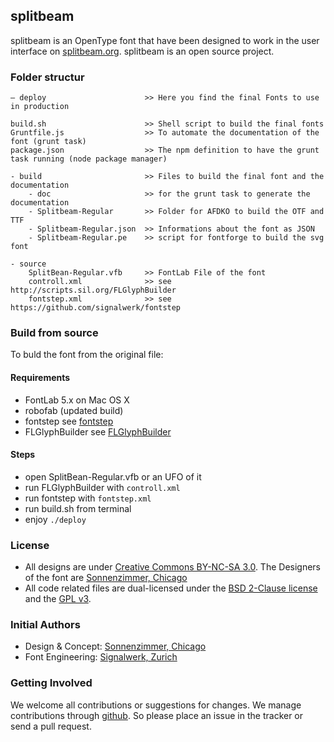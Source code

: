 ## splitbeam
splitbeam is an OpenType font that have been designed to work in the user interface on [splitbeam.org](http://splitbeam.org/). splitbeam is an open source project.

### Folder structur 

```
– deploy                      >> Here you find the final Fonts to use in production

build.sh                      >> Shell script to build the final fonts
Gruntfile.js                  >> To automate the documentation of the font (grunt task)
package.json                  >> The npm definition to have the grunt task running (node package manager)

- build                       >> Files to build the final font and the documentation
    - doc                     >> for the grunt task to generate the documentation
    - Splitbeam-Regular       >> Folder for AFDKO to build the OTF and TTF
    - Splitbeam-Regular.json  >> Informations about the font as JSON
    - Splitbeam-Regular.pe    >> script for fontforge to build the svg font

- source
    SplitBean-Regular.vfb     >> FontLab File of the font
    controll.xml              >> see http://scripts.sil.org/FLGlyphBuilder
    fontstep.xml              >> see https://github.com/signalwerk/fontstep

```

### Build from source
To buld the font from the original file:

#### Requirements
* FontLab 5.x on Mac OS X
* robofab (updated build)
* fontstep see [fontstep](https://github.com/signalwerk/fontstep)
* FLGlyphBuilder see [FLGlyphBuilder](http://scripts.sil.org/FLGlyphBuilder)

#### Steps
* open SplitBean-Regular.vfb or an UFO of it 
* run FLGlyphBuilder with `controll.xml`
* run fontstep with `fontstep.xml`
* run build.sh from terminal
* enjoy `./deploy`

### License
* All designs are under [Creative Commons BY-NC-SA 3.0](http://creativecommons.org/licenses/by-nc-sa/3.0/). The Designers of the font are [Sonnenzimmer, Chicago](http://www.sonnenzimmer.com/)
* All code related files are dual-licensed under the [BSD 2-Clause license](http://choosealicense.com/licenses/bsd/) and the [GPL v3](http://choosealicense.com/licenses/gpl-v3/).

### Initial Authors
* Design & Concept: [Sonnenzimmer, Chicago](http://sonnenzimmer.com)
* Font Engineering: [Signalwerk, Zurich](http://signalwerk.ch)

### Getting Involved
We welcome all contributions or suggestions for changes. We manage contributions through [github](https://github.com/Sonnenzimmer/splitbeam-font/). So please place an issue in the tracker or send a pull request.

